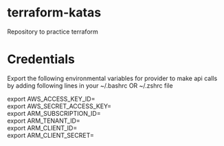 # terraform-katas
Repository to practice terraform


# Credentials

Export the following environmental variables for provider to make api calls by adding following lines in your ~/.bashrc OR ~/.zshrc file<br />

export AWS_ACCESS_KEY_ID=<br />
export AWS_SECRET_ACCESS_KEY=<br />
export ARM_SUBSCRIPTION_ID=<br />
export ARM_TENANT_ID=<br />
export ARM_CLIENT_ID=<br />
export ARM_CLIENT_SECRET=<br />